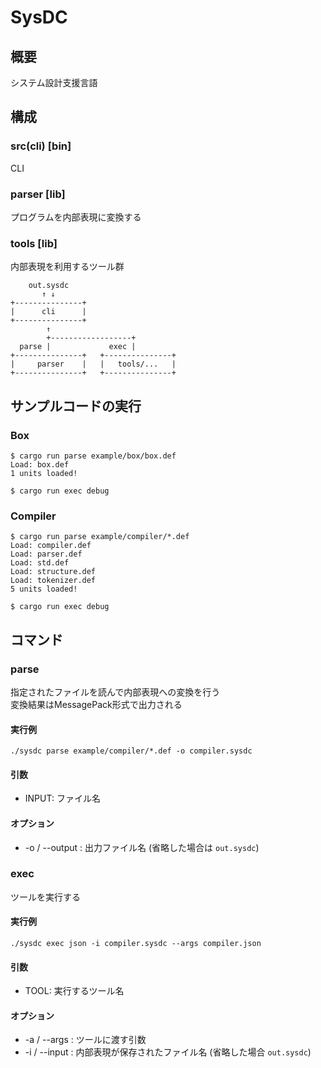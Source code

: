 # SysDC

## 概要

システム設計支援言語

## 構成

### src(cli) [bin]

CLI

### parser [lib]

プログラムを内部表現に変換する

### tools [lib]

内部表現を利用するツール群

```
    out.sysdc
       ↑ ↓
+---------------+
|      cli      |
+---------------+
        ↑
        +------------------+
  parse |             exec |
+---------------+   +---------------+
|     parser    |   |   tools/...   |
+---------------+   +---------------+
```

## サンプルコードの実行

### Box

```
$ cargo run parse example/box/box.def
Load: box.def
1 units loaded!

$ cargo run exec debug
```

### Compiler

```
$ cargo run parse example/compiler/*.def
Load: compiler.def
Load: parser.def
Load: std.def
Load: structure.def
Load: tokenizer.def
5 units loaded!

$ cargo run exec debug
```

## コマンド

### parse

指定されたファイルを読んで内部表現への変換を行う  
変換結果はMessagePack形式で出力される

#### 実行例

```
./sysdc parse example/compiler/*.def -o compiler.sysdc
```

#### 引数

- INPUT: ファイル名

#### オプション

- -o / --output : 出力ファイル名 (省略した場合は `out.sysdc`)

### exec

ツールを実行する

#### 実行例

```
./sysdc exec json -i compiler.sysdc --args compiler.json
```

#### 引数

- TOOL: 実行するツール名

#### オプション

- -a / --args : ツールに渡す引数
- -i / --input : 内部表現が保存されたファイル名 (省略した場合 `out.sysdc`)

